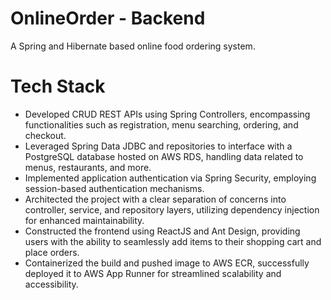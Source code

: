 # OnlineOrder - Backend
A Spring and Hibernate based online food ordering system.

# Tech Stack
- Developed CRUD REST APIs using Spring Controllers, encompassing functionalities such as registration, menu searching, ordering, and checkout.
- Leveraged Spring Data JDBC and repositories to interface with a PostgreSQL database hosted on AWS RDS, handling data related to menus, restaurants, and more.
- Implemented application authentication via Spring Security, employing session-based authentication mechanisms.
- Architected the project with a clear separation of concerns into controller, service, and repository layers, utilizing dependency injection for enhanced maintainability.
- Constructed the frontend using ReactJS and Ant Design, providing users with the ability to seamlessly add items to their shopping cart and place orders.
- Containerized the build and pushed image to AWS ECR, successfully deployed it to AWS App Runner for streamlined scalability and accessibility.
